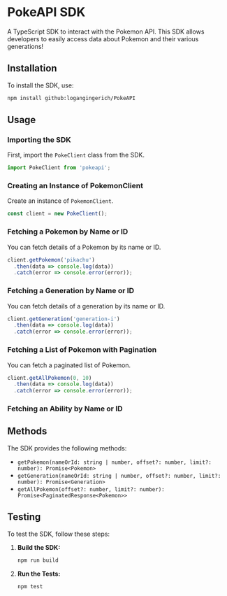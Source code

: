 # PokeAPI SDK

A TypeScript SDK to interact with the Pokemon API. This SDK allows developers to easily access data about Pokemon and their various generations!

## Installation

To install the SDK, use:

```bash
npm install github:logangingerich/PokeAPI
```

## Usage

### Importing the SDK

First, import the `PokeClient` class from the SDK.

```typescript
import PokeClient from 'pokeapi';
```

### Creating an Instance of PokemonClient

Create an instance of `PokemonClient`.

```typescript
const client = new PokeClient();
```

### Fetching a Pokemon by Name or ID

You can fetch details of a Pokemon by its name or ID.

```typescript
client.getPokemon('pikachu')
  .then(data => console.log(data))
  .catch(error => console.error(error));
```

### Fetching a Generation by Name or ID

You can fetch details of a generation by its name or ID.

```typescript
client.getGeneration('generation-i')
  .then(data => console.log(data))
  .catch(error => console.error(error));
```

### Fetching a List of Pokemon with Pagination

You can fetch a paginated list of Pokemon.

```typescript
client.getAllPokemon(0, 10)
  .then(data => console.log(data))
  .catch(error => console.error(error));
```

### Fetching an Ability by Name or ID



## Methods

The SDK provides the following methods:

- `getPokemon(nameOrId: string | number, offset?: number, limit?: number): Promise<Pokemon>`
- `getGeneration(nameOrId: string | number, offset?: number, limit?: number): Promise<Generation>`
- `getAllPokemon(offset?: number, limit?: number): Promise<PaginatedResponse<Pokemon>>`

## Testing

To test the SDK, follow these steps:

1. **Build the SDK:**

   ```bash
   npm run build
   ```

2. **Run the Tests:**

   ```bash
   npm test
   ```

